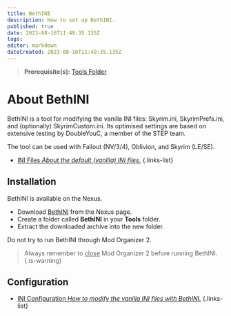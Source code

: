 ```yaml
---
title: BethINI
description: How to set up BethINI.
published: true
date: 2023-08-16T11:49:35.135Z
tags: 
editor: markdown
dateCreated: 2023-08-16T11:49:35.135Z
---
```


> **Prerequisite(s):** [Tools Folder](/tools/tools-folder)

# About BethINI

BethINI is a tool for modifying the vanilla INI files: Skyrim.ini, SkyrimPrefs.ini, and (optionally) SkyrimCustom.ini. Its optimised settings are based on extensive testing by DoubleYouC, a member of the STEP team.

The tool can be used with Fallout (NV/3/4), Oblivion, and Skyrim (LE/SE).

- [INI Files *About the default (vanilla) INI files.*](/knowledge-base/ini-files)
{.links-list}

## Installation

BethINI is available on the Nexus.

- Download [BethINI](https://www.nexusmods.com/skyrimspecialedition/mods/4875) from the Nexus page.
- Create a folder called **BethINI** in your **Tools** folder.
- Extract the downloaded archive into the new folder.

Do not try to run BethINI through Mod Organizer 2.

> Always remember to <u>close</u> Mod Organizer 2 before running BethINI.
{.is-warning}

## Configuration

- [INI Configuration *How to modify the vanilla INI files with BethINI.*](/getting-started/initial-setup/ini-config)
{.links-list}